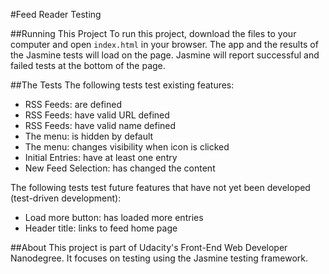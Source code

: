 #Feed Reader Testing

##Running This Project
To run this project, download the files to your computer and open `index.html` in your browser. The app and the results of the Jasmine tests will load on the page. Jasmine will report successful and failed tests at the bottom of the page.

##The Tests
The following tests test existing features:
* RSS Feeds: are defined
* RSS Feeds: have valid URL defined
* RSS Feeds: have valid name defined
* The menu: is hidden by default
* The menu: changes visibility when icon is clicked
* Initial Entries: have at least one entry
* New Feed Selection: has changed the content

The following tests test future features that have not yet been developed (test-driven development):
* Load more button: has loaded more entries
* Header title: links to feed home page

##About
This project is part of Udacity's Front-End Web Developer Nanodegree. It focuses on testing using the Jasmine testing framework.